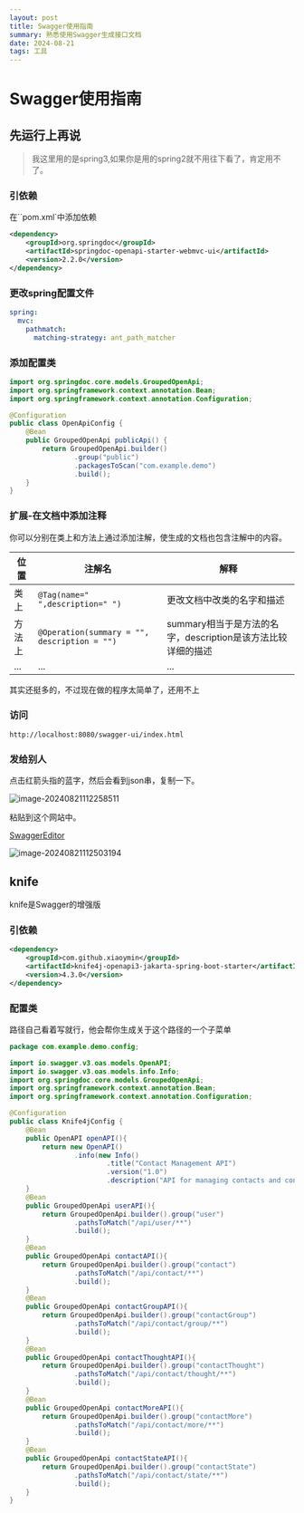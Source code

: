 ```yaml
---
layout: post
title: Swagger使用指南
summary: 熟悉使用Swagger生成接口文档
date: 2024-08-21
tags: 工具  
---
```


# Swagger使用指南

## 先运行上再说

> 我这里用的是spring3,如果你是用的spring2就不用往下看了，肯定用不了。

### 引依赖

在``pom.xml`中添加依赖

```xml
<dependency>
    <groupId>org.springdoc</groupId>
    <artifactId>springdoc-openapi-starter-webmvc-ui</artifactId>
    <version>2.2.0</version>
</dependency>
```

### 更改spring配置文件

```yml
spring:
  mvc:
    pathmatch:
      matching-strategy: ant_path_matcher
```

### 添加配置类

```JAVA
import org.springdoc.core.models.GroupedOpenApi;
import org.springframework.context.annotation.Bean;
import org.springframework.context.annotation.Configuration;

@Configuration
public class OpenApiConfig {
    @Bean
    public GroupedOpenApi publicApi() {
        return GroupedOpenApi.builder()
                .group("public")
                .packagesToScan("com.example.demo")
                .build();
    }
}

```

### 扩展-在文档中添加注释

你可以分别在类上和方法上通过添加注解，使生成的文档也包含注解中的内容。

|位置|注解名|解释|
|-|-|-|
|类上|`@Tag(name=" ",description=" ")`|更改文档中改类的名字和描述|
|方法上|`@Operation(summary = "", description = "")`|summary相当于是方法的名字，description是该方法比较详细的描述|
|...|...|...|
其实还挺多的，不过现在做的程序太简单了，还用不上

### 访问

````
http://localhost:8080/swagger-ui/index.html
````

### 发给别人

点击红箭头指的蓝字，然后会看到json串，复制一下。

![image-20240821112258511](C:\Users\31310\AppData\Roaming\Typora\typora-user-images\image-20240821112258511.png)

粘贴到这个网站中。

[SwaggerEditor](https://editor-next.swagger.io/)

![image-20240821112503194](C:\Users\31310\AppData\Roaming\Typora\typora-user-images\image-20240821112503194.png)

## knife
knife是Swagger的增强版
### 引依赖
```xml
<dependency>
    <groupId>com.github.xiaoymin</groupId>
    <artifactId>knife4j-openapi3-jakarta-spring-boot-starter</artifactId>
    <version>4.3.0</version>
</dependency>
```
### 配置类
路径自己看着写就行，他会帮你生成关于这个路径的一个子菜单
```java
package com.example.demo.config;

import io.swagger.v3.oas.models.OpenAPI;
import io.swagger.v3.oas.models.info.Info;
import org.springdoc.core.models.GroupedOpenApi;
import org.springframework.context.annotation.Bean;
import org.springframework.context.annotation.Configuration;

@Configuration
public class Knife4jConfig {
    @Bean
    public OpenAPI openAPI(){
        return new OpenAPI()
                .info(new Info()
                        .title("Contact Management API")
                        .version("1.0")
                        .description("API for managing contacts and contact groups."));
    }
    @Bean
    public GroupedOpenApi userAPI(){
        return GroupedOpenApi.builder().group("user")
                .pathsToMatch("/api/user/**")
                .build();
    }
    @Bean
    public GroupedOpenApi contactAPI(){
        return GroupedOpenApi.builder().group("contact")
                .pathsToMatch("/api/contact/**")
                .build();
    }
    @Bean
    public GroupedOpenApi contactGroupAPI(){
        return GroupedOpenApi.builder().group("contactGroup")
                .pathsToMatch("/api/contact/group/**")
                .build();
    }
    @Bean
    public GroupedOpenApi contactThoughtAPI(){
        return GroupedOpenApi.builder().group("contactThought")
                .pathsToMatch("/api/contact/thought/**")
                .build();
    }
    @Bean
    public GroupedOpenApi contactMoreAPI(){
        return GroupedOpenApi.builder().group("contactMore")
                .pathsToMatch("/api/contact/more/**")
                .build();
    }
    @Bean
    public GroupedOpenApi contactStateAPI(){
        return GroupedOpenApi.builder().group("contactState")
                .pathsToMatch("/api/contact/state/**")
                .build();
    }
}

```